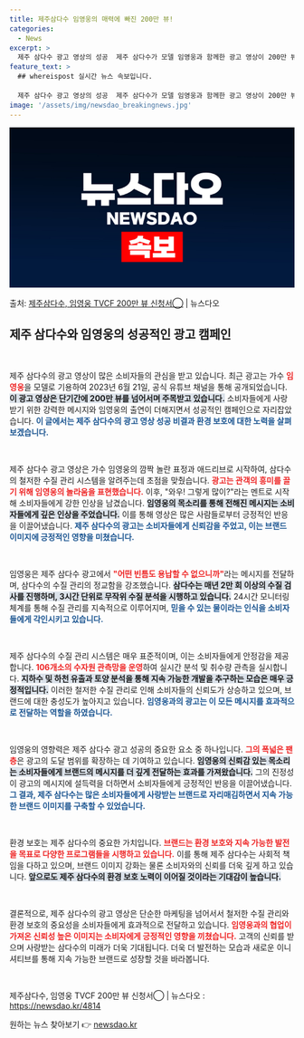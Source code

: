 ```yaml
---
title: 제주삼다수 임영웅의 매력에 빠진 200만 뷰!
categories:
  - News
excerpt: >
  제주 삼다수 광고 영상의 성공  제주 삼다수가 모델 임영웅과 함께한 광고 영상이 200만 뷰를 넘어섰습니다.…
feature_text: >
  ## whereispost 실시간 뉴스 속보입니다.

  제주 삼다수 광고 영상의 성공  제주 삼다수가 모델 임영웅과 함께한 광고 영상이 200만 뷰를 넘어섰습니다.…
image: '/assets/img/newsdao_breakingnews.jpg'
---
```


![뉴스다오 속보](/assets/img/newsdao_breakingnews.jpg)

<p>출처: <a href="https://newsdao.kr/4814" rel="dofollow">제주삼다수, 임영웅 TVCF 200만 뷰 신청서◯</a> | 뉴스다오</p>

<h2 data-ke-size="size26">제주 삼다수와 임영웅의 성공적인 광고 캠페인</h2>

<p data-ke-size="size16">&nbsp;</p>

제주 삼다수의 광고 영상이 많은 소비자들의 관심을 받고 있습니다. 최근 광고는 가수 <b><span style="color: #ee2323;">임영웅</span></b>을 모델로 기용하여 2023년 6월 21일, 공식 유튜브 채널을 통해 공개되었습니다. <b><span style="background-color: #21538527;">이 광고 영상은 단기간에 200만 뷰를 넘어서며 주목받고 있습니다.</span></b> 소비자들에게 사랑받기 위한 강력한 메시지와 임영웅의 출연이 더해지면서 성공적인 캠페인으로 자리잡았습니다. <b><span style="color: #1a5490;">이 글에서는 제주 삼다수의 광고 영상 성공 비결과 환경 보호에 대한 노력을 살펴보겠습니다.</span></b>

<p data-ke-size="size16">&nbsp;</p>

제주 삼다수 광고 영상은 가수 임영웅의 깜짝 놀란 표정과 애드리브로 시작하여, 삼다수의 철저한 수질 관리 시스템을 알려주는데 초점을 맞췄습니다. <b><span style="color: #ee2323;">광고는 관객의 흥미를 끌기 위해 임영웅의 놀라움을 표현했습니다.</span></b> 이후, "와우! 그렇게 많이?"라는 멘트로 시작해 소비자들에게 강한 인상을 남겼습니다. <b><span style="background-color: #21538527;">임영웅의 목소리를 통해 전해진 메시지는 소비자들에게 깊은 인상을 주었습니다.</span></b> 이를 통해 영상은 많은 사람들로부터 긍정적인 반응을 이끌어냈습니다. <b><span style="color: #1a5490;">제주 삼다수의 광고는 소비자들에게 신뢰감을 주었고, 이는 브랜드 이미지에 긍정적인 영향을 미쳤습니다.</span></b>

<p data-ke-size="size16">&nbsp;</p>

임영웅은 제주 삼다수 광고에서 <b><span style="color: #ee2323;">"어떤 빈틈도 용납할 수 없으니까"</span></b>라는 메시지를 전달하며, 삼다수의 수질 관리의 정교함을 강조했습니다. <b><span style="background-color: #21538527;">삼다수는 매년 2만 회 이상의 수질 검사를 진행하며, 3시간 단위로 무작위 수질 분석을 시행하고 있습니다.</span></b> 24시간 모니터링 체계를 통해 수질 관리를 지속적으로 이루어지며, <b><span style="color: #1a5490;">믿을 수 있는 물이라는 인식을 소비자들에게 각인시키고 있습니다.</span></b>

<p data-ke-size="size16">&nbsp;</p>

제주 삼다수의 수질 관리 시스템은 매우 표준적이며, 이는 소비자들에게 안정감을 제공합니다. <b><span style="color: #ee2323;">106개소의 수자원 관측망을 운영</span></b>하여 실시간 분석 및 취수량 관측을 실시합니다. <b><span style="background-color: #21538527;">지하수 및 하천 유출과 토양 분석을 통해 지속 가능한 개발을 추구하는 모습은 매우 긍정적입니다.</span></b> 이러한 철저한 수질 관리로 인해 소비자들의 신뢰도가 상승하고 있으며, 브랜드에 대한 충성도가 높아지고 있습니다. <b><span style="color: #1a5490;">임영웅과의 광고는 이 모든 메시지를 효과적으로 전달하는 역할을 하였습니다.</span></b>

<p data-ke-size="size16">&nbsp;</p>

임영웅의 영향력은 제주 삼다수 광고 성공의 중요한 요소 중 하나입니다. <b><span style="color: #ee2323;">그의 폭넓은 팬층</span></b>은 광고의 도달 범위를 확장하는 데 기여하고 있습니다. <b><span style="background-color: #21538527;">임영웅의 신뢰감 있는 목소리는 소비자들에게 브랜드의 메시지를 더 깊게 전달하는 효과를 가져왔습니다.</span></b> 그의 진정성이 광고의 메시지에 설득력을 더하면서 소비자들에게 긍정적인 반응을 이끌어냈습니다. <b><span style="color: #1a5490;">그 결과, 제주 삼다수는 많은 소비자들에게 사랑받는 브랜드로 자리매김하면서 지속 가능한 브랜드 이미지를 구축할 수 있었습니다.</span></b>

<p data-ke-size="size16">&nbsp;</p>

환경 보호는 제주 삼다수의 중요한 가치입니다. <b><span style="color: #ee2323;">브랜드는 환경 보호와 지속 가능한 발전을 목표로 다양한 프로그램들을 시행하고 있습니다.</span></b> 이를 통해 제주 삼다수는 사회적 책임을 다하고 있으며, 브랜드 이미지 강화는 물론 소비자와의 신뢰를 더욱 깊게 하고 있습니다. <b><span style="background-color: #21538527;">앞으로도 제주 삼다수의 환경 보호 노력이 이어질 것이라는 기대감이 높습니다.</span></b>

<p data-ke-size="size16">&nbsp;</p>

결론적으로, 제주 삼다수의 광고 영상은 단순한 마케팅을 넘어서서 철저한 수질 관리와 환경 보호의 중요성을 소비자들에게 효과적으로 전달하고 있습니다. <b><span style="color: #ee2323;">임영웅과의 협업이 가져온 신뢰성 높은 이미지는 소비자에게 긍정적인 영향을 끼쳤습니다.</span></b> 고객의 신뢰를 받으며 사랑받는 삼다수의 미래가 더욱 기대됩니다. 더욱 더 발전하는 모습과 새로운 이니셔티브를 통해 지속 가능한 브랜드로 성장할 것을 바라봅니다.

<p data-ke-size="size16">&nbsp;</p>

제주삼다수, 임영웅 TVCF 200만 뷰 신청서◯ | 뉴스다오 : <a href="https://newsdao.kr/4814" target="_blank">https://newsdao.kr/4814</a> 

원하는 뉴스 찾아보기 👉 <a href="https://newsdao.kr" rel="dofollow">newsdao.kr</a>


